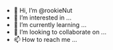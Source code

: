 - 👋 Hi, I’m @rookieNut
- 👀 I’m interested in ...
- 🌱 I’m currently learning ...
- 💞️ I’m looking to collaborate on ...
- 📫 How to reach me ...

<!---
rookieNut/rookieNut is a ✨ special ✨ repository because its `README.md` (this file) appears on your GitHub profile.
You can click the Preview link to take a look at your changes.
--->
